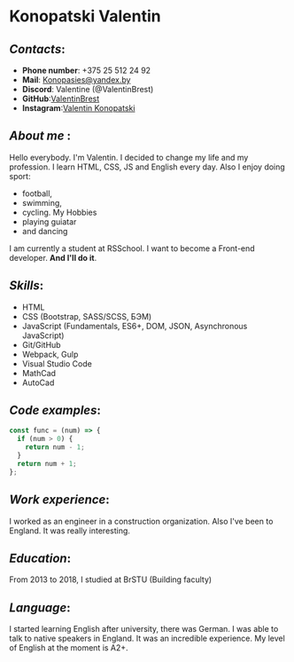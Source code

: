 # Konopatski Valentin
## _Contacts_:

* __Phone number__: +375 25 512 24 92
* __Mail__: Konopasies@yandex.by
* __Discord__: Valentine (@ValentinBrest)
* __GitHub__:[ValentinBrest](https://github.com/ValentinBrest)
* __Instagram__:[Valentin Konopatski](https://www.instagram.com/valentin_konopatski/?hl=ru)

## _About me_ :
 Hello everybody. I'm Valentin. I decided to change my life and  my profession. I learn HTML, CSS, JS and English every day. Also I enjoy doing sport:
 + football, 
 + swimming, 
 + cycling.
 My Hobbies
 + playing guiatar
 + and dancing

I am currently a student at RSSchool. I want to become a Front-end developer. **And I'll do it**.

## _Skills_:
* HTML
* CSS (Bootstrap, SASS/SCSS, БЭМ)
* JavaScript (Fundamentals, ES6+, DOM, JSON, Asynchronous JavaScript)
* Git/GitHub
* Webpack, Gulp
* Visual Studio Code
* MathCad
* AutoCad

## _Code examples_:
```javascript
const func = (num) => {
  if (num > 0) {
    return num - 1;
  }
  return num + 1;
};
```
## _Work experience_:
 I worked as an engineer in a construction organization. Also I've been to England. It was really interesting. 

## _Education_:
From 2013 to 2018, I studied at BrSTU (Building faculty)

## _Language_:
I started learning English after university, there was German. I was able to talk to native speakers in England. It was an incredible experience. My level of English at the moment is A2+.